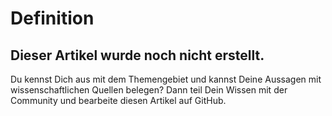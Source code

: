 # Definition

## Dieser Artikel wurde noch nicht erstellt. 

Du kennst Dich aus mit dem Themengebiet und kannst Deine Aussagen mit wissenschaftlichen Quellen belegen? Dann teil Dein Wissen mit der Community und bearbeite diesen Artikel auf GitHub.

